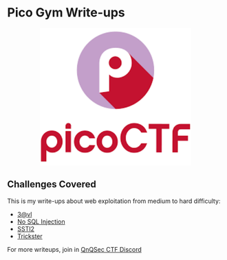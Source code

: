 # Pico Gym Write-ups

<p style="text-align: center;">
<img src="./cover.png" alt="Pico Gym" style="width: 70%; height: auto;">
</p>

## Challenges Covered

This is my write-ups about web exploitation from medium to hard difficulty:

- [3@vl](./3@vl/README.md)
- [No SQL Injection](./no-sql-injection/README.md)
- [SSTI2](./ssti2/README.md)
- [Trickster](./trickster/README.md)

For more writeups, join in [QnQSec CTF Discord](https://discord.gg/q5UNp7kgWm)
